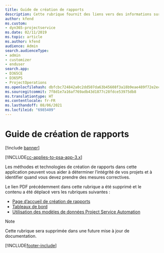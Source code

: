 ```yaml
---
title: Guide de création de rapports
description: Cette rubrique fournit des liens vers des informations sur la création de rapports.
author: kfend
ms.custom:
- dyn365-projectservice
ms.date: 02/11/2019
ms.topic: article
ms.author: kfend
audience: Admin
search.audienceType:
- admin
- customizer
- enduser
search.app:
- D365CE
- D365PS
- ProjectOperations
ms.openlocfilehash: dbfcbc724842a0c2dd507da63b45608f3a18b9eae489f72e2ec0bd50f9fd2f24
ms.sourcegitcommit: 7f8d1e7a16af769adb43d1877c28fdce53975db8
ms.translationtype: HT
ms.contentlocale: fr-FR
ms.lasthandoff: 08/06/2021
ms.locfileid: "6985409"
---
```

# <a name="reporting-guide"></a>Guide de création de rapports

[!include [banner](../../includes/psa-now-project-operations.md)]

[!INCLUDE[cc-applies-to-psa-app-3.x](../../includes/cc-applies-to-psa-app-3x.md)]

Les méthodes et technologies de création de rapports dans cette application peuvent vous aider à déterminer l’intégrité de vos projets et à identifier quand vous devez prendre des mesures correctives. 

Le lien PDF précédemment dans cette rubrique a été supprimé et le contenu a été déplacé vers les rubriques suivantes :

- [Page d’accueil de création de rapports](../reports-reporting-dynamics-365-project-service.md)
- [Tableaux de bord](../reports-dashboards.md)
- [Utilisation des modèles de données Project Service Automation](../reports-working-project-service-data-model.md)

> [!NOTE]
> Cette rubrique sera supprimée dans une future mise à jour de documentation. 


[!INCLUDE[footer-include](../../includes/footer-banner.md)]
